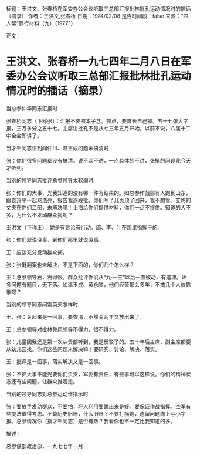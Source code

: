 标题：王洪文、张春桥在军委办公会议听取三总部汇报批林批孔运动情况时的插话（摘录）
作者：王洪文,张春桥
日期：1974/02/08
是否时间段：false
来源：“四人帮”罪行材料（九）（1977.1）

正文：

# 王洪文、张春桥一九七四年二月八日在军委办公会议听取三总部汇报批林批孔运动情况时的插话（摘录）

当总参仲华同志汇报时

张春桥同志（下称张）：汇报不要照本子念。抓点，要首长自己抓。五十七张大字报，三万多分之五十七。主席讲批孔不是从七三年五月开始，以前不说，八届十二中全会即讲了。

当才千同志讲到阎仲川、温玉成问题未搞清时

张：你们很多问题都没有搞清。说不深不透，一点具体的不讲，张挺的问题我今天才听到。

当别的领导同志批评总参领导太软弱时

张：你们的大事，光我知道的没有哪一件有结果的。如总参作战部有人跑到山东，跟袁升平一起骂浩亮，报告我逐段批，你们写了几页顶了回来，我不想管。艾玲的丈夫在你们二部，未解决嘛！上海给你们提供材料，你们一点不提供。知道的人不多，为什么不发动群众揭呢？

王洪文（下称王）：她是有言论有行动。邱、李、叶在那里指挥干的。

张：你们就说没事，到你们那里就说没事。

王：应该充分发动群众揭。

张：张挺翻案也未解决，不是下面的，你们几个怎么样？

王：总参领导右，右得很。群众批评你们从“九·一三”以后一直被动，有道理。许多问题有题目，无下落。如温玉成、黄永胜，他们经营那么多年，不搞几个人依靠谁呀？

当别的领导同志问雷英夫怎样时

王、张：关起来是一回事，要查清，不然关两年又放出来了。

王：总参领导对批林整风领导不得力，很不得力。

张：儿童团我还是第一次从贵部听到，我是反驳了的。五十年后主席、副主席都要从幼儿园找。你们这些问题未解决嘛！要研究、讨论、解决、落实。

王：批评是一回事，落实解决又是一回事。

张：不抓大事不能光要你们负责，军委有责任，有些事可以这样说。你们的精神状态还有些问题，让群众推着走。

当别的领导同志对总参运动作指示时

张：要放手发动群众，不要怕，坏人利用要跳出来是好。要保证作战指挥。空军有些提法值得考虑。不算历史旧账，什么旧账？不要打横炮，遗留问题向上写小字报。总参情况你（指才千同志）是否有数？我看你也不一定比我知道的多。

描述：

总参谋部政治部，一九七七年一月

